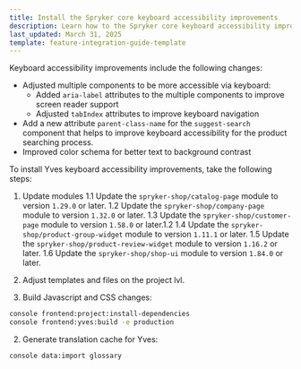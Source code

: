 ```yaml
---
title: Install the Spryker core keyboard accessibility improvements
description: Learn how to the Spryker core keyboard accessibility improvements.
last_updated: March 31, 2025
template: feature-integration-guide-template
---
```


Keyboard accessibility improvements include the following changes:

- Adjusted multiple components to be more accessible via keyboard:
  - Added `aria-label` attributes to the multiple components to improve screen reader support
  - Adjusted `tabIndex` attributes to improve keyboard navigation
- Add a new attribute `parent-class-name` for the `suggest-search` component that helps to improve keyboard accessibility for the product searching process.
- Improved color schema for better text to background contrast

To install Yves keyboard accessibility improvements, take the following steps:

1. Update modules
  1.1 Update the `spryker-shop/catalog-page` module to version `1.29.0` or later.
  1.2 Update the `spryker-shop/company-page` module to version `1.32.0` or later.
  1.3 Update the `spryker-shop/customer-page` module to version `1.58.0` or later.1.2
  1.4 Update the `spryker-shop/product-group-widget` module to version `1.11.1` or later.
  1.5 Update the `spryker-shop/product-review-widget` module to version `1.16.2` or later.
  1.6 Update the `spryker-shop/shop-ui` module to version `1.84.0` or later.

2. Adjust templates and files on the project lvl.

1. Build Javascript and CSS changes:

```bash
console frontend:project:install-dependencies
console frontend:yves:build -e production
```

2. Generate translation cache for Yves:

```bash
console data:import glossary
```
